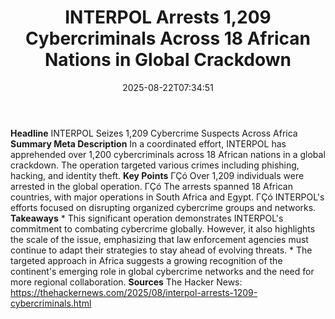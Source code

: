 ﻿---
title: "INTERPOL Arrests 1,209 Cybercriminals Across 18 African Nations in Global Crackdown"
date: "2025-08-22T07:34:51"
category: "Markets"
summary: ""
slug: "interpol arrests 1209 cybercriminals across 18 african natio"
source_urls:
  - "https://thehackernews.com/2025/08/interpol-arrests-1209-cybercriminals.html"
seo:
  title: "INTERPOL Arrests 1,209 Cybercriminals Across 18 African Nations in Global Crackdown | Hash n Hedge"
  description: ""
  keywords: ["news", "markets", "brief"]
---
**Headline** INTERPOL Seizes 1,209 Cybercrime Suspects Across Africa  **Summary Meta Description** In a coordinated effort, INTERPOL has apprehended over 1,200 cybercriminals across 18 African nations in a global crackdown. The operation targeted various crimes including phishing, hacking, and identity theft.  **Key Points**  ΓÇó Over 1,209 individuals were arrested in the global operation. ΓÇó The arrests spanned 18 African countries, with major operations in South Africa and Egypt. ΓÇó INTERPOL's efforts focused on disrupting organized cybercrime groups and networks.  **Takeaways**  * This significant operation demonstrates INTERPOL's commitment to combating cybercrime globally. However, it also highlights the scale of the issue, emphasizing that law enforcement agencies must continue to adapt their strategies to stay ahead of evolving threats. * The targeted approach in Africa suggests a growing recognition of the continent's emerging role in global cybercrime networks and the need for more regional collaboration.  **Sources** The Hacker News: https://thehackernews.com/2025/08/interpol-arrests-1209-cybercriminals.html 
